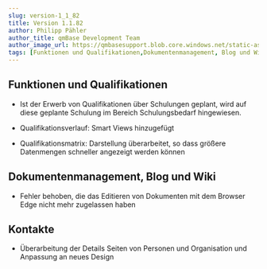 ```yaml
---
slug: version-1_1_82
title: Version 1.1.82
author: Philipp Pähler
author_title: qmBase Development Team
author_image_url: https://qmbasesupport.blob.core.windows.net/static-assets/img/persons/paehler_round.png
tags: [Funktionen und Qualifikationen,Dokumentenmanagement, Blog und Wiki,Kontakte,Changelog]
---
```

## Funktionen und Qualifikationen

*   Ist der Erwerb von Qualifikationen über Schulungen geplant, wird auf diese geplante Schulung im Bereich Schulungsbedarf hingewiesen.

*   Qualifikationsverlauf: Smart Views hinzugefügt

*   Qualifikationsmatrix: Darstellung überarbeitet, so dass größere Datenmengen schneller angezeigt werden können

## Dokumentenmanagement, Blog und Wiki

*   Fehler behoben, die das Editieren von Dokumenten mit dem Browser Edge nicht mehr zugelassen haben

## Kontakte

*   Überarbeitung der Details Seiten von Personen und Organisation und Anpassung an neues Design